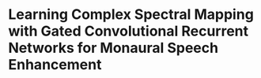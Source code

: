 # Learning Complex Spectral Mapping with Gated Convolutional Recurrent Networks for Monaural Speech Enhancement

